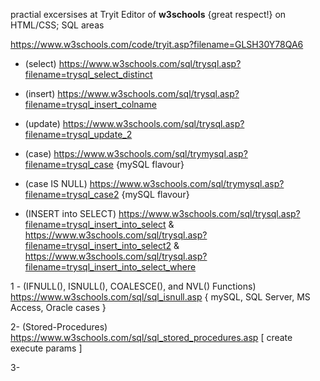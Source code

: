 practial excersises at Tryit Editor of **w3schools** {great respect!} on HTML/CSS; SQL areas 

  https://www.w3schools.com/code/tryit.asp?filename=GLSH30Y78QA6

- (select) https://www.w3schools.com/sql/trysql.asp?filename=trysql_select_distinct
- (insert) https://www.w3schools.com/sql/trysql.asp?filename=trysql_insert_colname
- (update) https://www.w3schools.com/sql/trysql.asp?filename=trysql_update_2


- (case) https://www.w3schools.com/sql/trymysql.asp?filename=trysql_case {mySQL flavour}
- (case IS NULL) https://www.w3schools.com/sql/trymysql.asp?filename=trysql_case2 {mySQL flavour}

- (INSERT into SELECT) https://www.w3schools.com/sql/trysql.asp?filename=trysql_insert_into_select  &  https://www.w3schools.com/sql/trysql.asp?filename=trysql_insert_into_select2  &  https://www.w3schools.com/sql/trysql.asp?filename=trysql_insert_into_select_where 

1 - (IFNULL(), ISNULL(), COALESCE(), and NVL() Functions) https://www.w3schools.com/sql/sql_isnull.asp { mySQL, SQL Server, MS Access, Oracle cases }

2- (Stored-Procedures) https://www.w3schools.com/sql/sql_stored_procedures.asp [ create execute params ]

3- 
